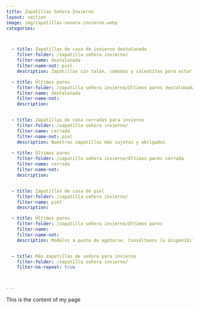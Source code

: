 ```yaml
---
title: Zapatillas Señora Invierno
layout: section
image: img/zapatillas-senora-invierno.webp
categories:



  - title: Zapatillas de casa de invierno destalonada
    filter-folder: /zapatilla señora invierno/
    filter-name: destalonada
    filter-name-not: piel
    description: Zapatillas sin talón, cómodas y calentitas para estar en casa 

  - title: Últimos pares
    filter-folder: /zapatilla señora invierno/Últimos pares destalonada
    filter-name: destalonada
    filter-name-not: 
    description: 


  - title: Zapatillas de casa cerradas para invierno
    filter-folder: /zapatilla señora invierno/
    filter-name: cerrada
    filter-name-not: piel
    description: Nuestras zapatillas más sujetas y abrigadas
    
  - title: Últimos pares
    filter-folder: /zapatilla señora invierno/Últimos pares cerrada
    filter-name: cerrada
    filter-name-not: 
    description:


  - title: Zapatillas de casa de piel
    filter-folder: /zapatilla señora invierno/
    filter-name: piel
    description:

  - title: Últimos pares
    filter-folder: /zapatilla señora invierno/Últimos pares
    filter-name: 
    filter-name-not: 
    description: Modelos a punto de agotarse. Consúltanos la disponibilidad en tu número.


  - title: Más zapatillas de señora para invierno
    filter-folder: /zapatilla señora invierno/
    filter-no-repeat: true



---
```


This is the content of my page